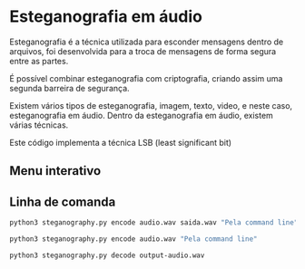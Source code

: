# Esteganografia em áudio

Esteganografia é a técnica utilizada para esconder mensagens dentro de arquivos, foi desenvolvida para a troca de mensagens de forma segura entre as partes.

É possível combinar esteganografia com criptografia, criando assim uma segunda barreira de segurança.

Existem vários tipos de esteganografia, imagem, texto, video, e neste caso, esteganografia em áudio. Dentro da esteganografia em áudio, existem várias técnicas.

Este código implementa a técnica LSB (least significant bit)


## Menu interativo


## Linha de comanda

```bash
python3 steganography.py encode audio.wav saida.wav "Pela command line"
```

```bash
python3 steganography.py encode audio.wav "Pela command line"
```

```bash
python3 steganography.py decode output-audio.wav
```